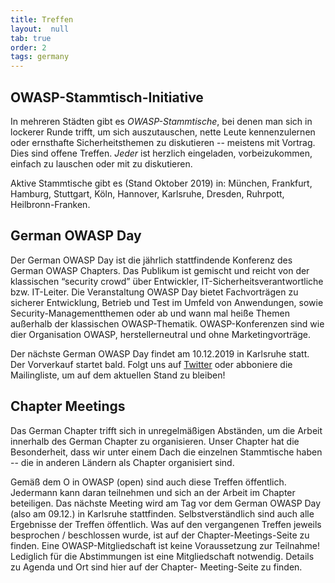 ```yaml
---
title: Treffen
layout:  null
tab: true
order: 2
tags: germany
---
```


## OWASP-Stammtisch-Initiative

In mehreren Städten gibt es _OWASP-Stammtische_, bei denen man sich in
lockerer Runde trifft, um sich auszutauschen, nette Leute kennenzulernen
oder ernsthafte Sicherheitsthemen zu diskutieren -- meistens mit
Vortrag. Dies sind offene Treffen. _Jeder_ ist herzlich eingeladen,
vorbeizukommen, einfach zu lauschen oder mit zu diskutieren.

Aktive Stammtische gibt es (Stand Oktober 2019) in: München, Frankfurt, 
Hamburg, Stuttgart, Köln,  Hannover, Karlsruhe, Dresden, Ruhrpott,
Heilbronn-Franken.

## German OWASP Day

Der German OWASP Day ist die jährlich stattfindende Konferenz des German
OWASP Chapters. Das Publikum ist gemischt und reicht von der klassischen “security
crowd” über Entwickler, IT-Sicherheitsverantwortliche bzw. IT-Leiter. Die Veranstaltung 
OWASP Day bietet Fachvorträgen zu sicherer Entwicklung, Betrieb und Test im
Umfeld von Anwendungen, sowie Security-Managementthemen oder ab und wann
mal heiße Themen außerhalb der klassischen OWASP-Thematik. OWASP-Konferenzen
sind wie dier Organisation OWASP, herstellerneutral und ohne Marketingvorträge.

Der nächste German OWASP Day findet am 10.12.2019 in Karlsruhe statt.
Der Vorverkauf startet bald. Folgt uns auf [Twitter](https://www.twitter.com/OWASP_de) 
oder abboniere die Mailingliste, um auf dem aktuellen Stand zu bleiben!

## Chapter Meetings

Das German Chapter trifft sich in unregelmäßigen Abständen, um die
Arbeit innerhalb des German Chapter zu organisieren. Unser Chapter hat
die Besonderheit, dass wir unter einem Dach die einzelnen Stammtische
haben -- die in anderen Ländern als Chapter organisiert sind. 

Gemäß dem O in OWASP (open) sind auch diese Treffen öffentlich. Jedermann
kann daran teilnehmen und sich an der Arbeit im Chapter beteiligen. Das
nächste Meeting wird am Tag vor dem German OWASP Day (also am 09.12.) in
Karlsruhe stattfinden. Selbstverständlich sind auch alle Ergebnisse der
Treffen öffentlich. Was auf den vergangenen Treffen jeweils besprochen /
beschlossen wurde, ist auf der Chapter-Meetings-Seite zu finden. Eine
OWASP-Mitgliedschaft ist keine Voraussetzung zur Teilnahme! Lediglich
für die Abstimmungen ist eine Mitgliedschaft notwendig. Details zu
Agenda und Ort sind hier auf der Chapter- Meeting-Seite zu finden.
